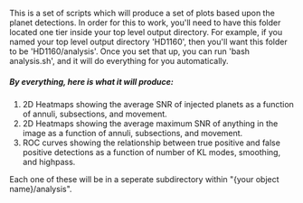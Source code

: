 This is a set of scripts which will produce a set of 
plots based upon the planet detections. In order for
this to work, you'll need to have this folder located
one tier inside your top level output directory. For
example, if you named your top level output directory
'HD1160', then you'll want this folder to be 
'HD1160/analysis'. Once you set that up, you can run
'bash analysis.sh', and it will do everything for you
automatically. 

##### By everything, here is what it will produce:
1) 2D Heatmaps showing the average SNR of injected 
   planets as a function of annuli, subsections, 
   and movement.
2) 2D Heatmaps showing the average maximum SNR of 
   anything in the image as a function of annuli,
   subsections, and movement.
3) ROC curves showing the relationship between 
   true positive and false positive detections as 
   a function of number of KL modes, smoothing,
   and highpass.
   
Each one of these will be in a seperate subdirectory
within "{your object name}/analysis".
